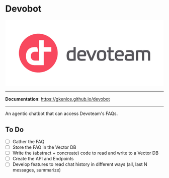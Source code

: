 # Devobot

<p align="center">
  <img src="/docs/assets/devoteam_full.png"></a>
</p>

---

**Documentation**: <a href="https://gkenios.github.io/devobot" target="_blank">https://gkenios.github.io/devobot</a>

---

An agentic chatbot that can access Devoteam's FAQs.

## To Do
- [ ] Gather the FAQ
- [ ] Store the FAQ in the Vector DB
- [ ] Write the (abstract + concreate) code to read and write to a Vector DB
- [ ] Create the API and Endpoints
- [ ] Develop features to read chat history in different ways (all, last N messages, summarize)
